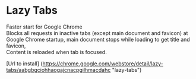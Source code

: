 # Lazy Tabs

Faster start for Google Chrome  
Blocks all requests in inactive tabs (except main document and favicon) at Google Chrome startup, main document stops while loading to get title and favicon,  
Content is reloaded when tab is focused.

[Url to install] (https://chrome.google.com/webstore/detail/lazy-tabs/aabgbgciohhaogajcnacpgilhmacdahc "lazy-tabs")